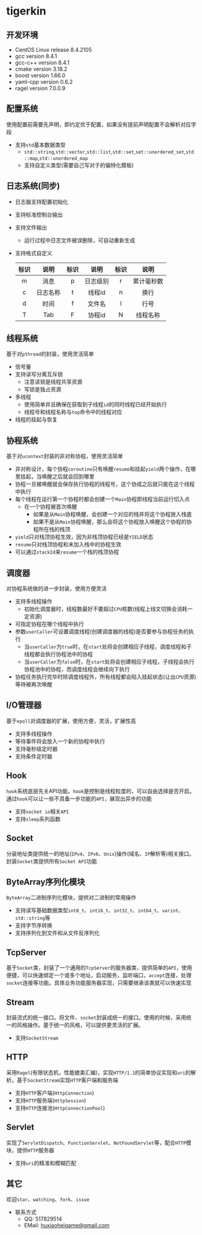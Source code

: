 # tigerkin

## 开发环境

* CentOS Linux release 8.4.2105
* gcc version 8.4.1
* gcc-c++ version 8.4.1
* cmake version 3.18.2
* boost version 1.66.0
* yaml-cpp version 0.6.2
* ragel version 7.0.0.9

## 配置系统

使用配置前需要先声明，即约定优于配置，如果没有提前声明配置不会解析对应字段

* 支持`std`基本数据类型
  * `std::string`,`std::vector`,`std::list`,`std::set`,`set::unordered_set`,`std::map`,`std::unordered_map`
  * 支持自定义类型(需要自己写对于的偏特化模板)

## 日志系统(同步)

* 日志器支持配置初始化
* 支持标准控制台输出
* 支持文件输出
  * 运行过程中日志文件被误删除，可自动重新生成
* 支持格式自定义

  | 标识 | 说明 | 标识 | 说明 | 标识 | 说明 |
  |:---:|:---:|:---:|:---:|:---:|:---:|
  | m | 消息 | p | 日志级别 | r | 累计毫秒数 |
  | c | 日志名称 | t | 线程id | n | 换行 |
  | d | 时间 | f | 文件名 | l | 行号 |
  | T | Tab | F | 协程id | N | 线程名称 |


## 线程系统

基于对`pthread`的封装，使用灵活简单

* 信号量
* 支持读写分离互斥锁
  * 注意读锁是线程共享资源
  * 写锁是独占资源
* 多线程
  * 使用简单并且确保在获取到子线程`id`的同时线程已经开始执行
  * 线程号和线程名称与`top`命令中的线程对应
* 线程的挂起与恢复

## 协程系统

基于对`ucontext`封装的非对称协程，使用灵活简单

* 非对称设计，每个协程`coroutine`只有唤醒`resume`和挂起`yield`两个操作，在哪里挂起，当唤醒之后就会回到哪里
* 协程一旦被唤醒就会保存执行协程的线程号，这个协成之后就只能在这个线程中执行
* 每个线程在运行第一个协程时都会创建一个`Main`协程即线程当前运行切入点
  * 在一个协程被首次唤醒
    * 如果是从`Main`协程唤醒，会创建一个对应的栈并将这个协程放入栈底
    * 如果不是从`Main`协程唤醒，那么会将这个协程放入唤醒这个协程的协程所在栈的栈顶
* `yield`只对栈顶协程生效，因为非栈顶协程已经是`YIELD`状态
* `resume`只对栈顶协程和未加入栈中的协程生效
* 可以通过`stackId`来`resume`一个栈的栈顶协程

## 调度器

对协程系统做的进一步封装，使用方便灵活
* 支持多线程操作
  * 初始化调度器时，线程数最好不要超过`CPU`核数(线程上线文切换会消耗一定资源)
* 可指定协程在哪个线程中执行
* 参数`userCaller`可设置调度线程(创建调度器的线程)是否要参与协程任务的执行
  * 当`userCaller`为`true`时，在`start`处将会创建相应子线程，调度线程和子线程都会执行协程池中的协程
  * 当`userCaller`为`false`时，在`start`处将会创建相应子线程，子线程会执行协程池中的协程，而调度线程会继续向下执行
* 协程任务执行完毕时除调度线程外，所有线程都会陷入挂起状态(让出`CPU`资源)等待被再次唤醒

## I/O管理器

基于`epoll`对调度器的扩展，使用方便，灵活，扩展性高
* 支持多线程操作
* 等待事件将会放入一个新的协程中执行
* 支持毫秒级定时器
* 支持条件定时器

## Hook

`hook`系统底层先关API功能。`hook`是控制是线程粒度的，可以自由选择是否开启。通过`hook`可以让一些不具备一步功能的`API`，展现出异步的功能

* 支持`socket io`相关`API`
* 支持`sleep`系列函数

## Socket

分装地址类提供统一的地址(`IPv4`、`IPv6`、`Unix`)操作(域名、`IP`解析等)相关接口。封装`Socket`类提供所有`Socket API`功能

## ByteArray序列化模块

`ByteArray`二进制序列化模块，提供对二进制的常用操作

* 支持读写基础数据类型`int8_t`、`int16_t`、`int32_t`、`int64_t`、`varint`、`std::string`等
* 支持字节序转换
* 支持序列化到文件和从文件反序列化

## TcpServer

基于`Socket`类，封装了一个通用的`TcpServer`的服务器类，提供简单的`API`，使用便捷，可以快速绑定一个或多个地址，启动服务，监听端口，`accept`连接，处理`socket`连接等功能。具体业务功能服务器实现，只需要继承该类就可以快速实现

## Stream

封装流式的统一接口。将文件、`socket`封装成统一的接口。使用的时候，采用统一的风格操作。基于统一的风格，可以提供更灵活的扩展。

* 支持`SocketStream`

## HTTP

采用`Ragel`(有限状态机，性能媲美汇编)，实现`HTTP/1.1`的简单协议实现和`uri`的解析。基于`SocketStream`实现`HTTP`客户端和服务端

* 支持`HTTP`客户端(`HttpConnection`)
* 支持`HTTP`服务端(`HttpSession`)
* 支持`HTTP`连接池(`HttpConnectionPool`)

## Servlet

实现了`ServletDispatch`、`FunctionServlet`、`NotFoundServlet`等，配合`HTTP`模块，提供`HTTP`服务器

* 支持`uri`的精准和模糊匹配

## 其它

欢迎`star`、`watching`、`fork`、`issue`

* 联系方式
  * QQ: 517829514
  * EMail: huxiaoheigame@gmail.com